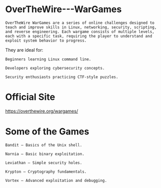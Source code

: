 # OverTheWire---WarGames
    OverTheWire WarGames are a series of online challenges designed to teach and improve skills in Linux, networking, security, scripting, and reverse engineering. Each wargame consists of multiple levels, each with a specific task, requiring the player to understand and exploit system behavior to progress.

They are ideal for:

    Beginners learning Linux command line.

    Developers exploring cybersecurity concepts.

    Security enthusiasts practicing CTF-style puzzles.

# Official Site

https://overthewire.org/wargames/

# Some of the Games

    Bandit – Basics of the Unix shell.

    Narnia – Basic binary exploitation.

    Leviathan – Simple security holes.

    Krypton – Cryptography fundamentals.

    Vortex – Advanced exploitation and debugging.